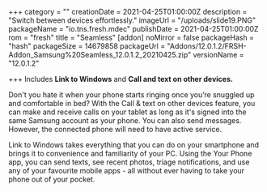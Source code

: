 +++
category = ""
creationDate = 2021-04-25T01:00:00Z
description = "Switch between devices effortlessly."
imageUrl = "/uploads/slide19.PNG"
packageName = "io.tns.fresh.mdec"
publishDate = 2021-04-25T01:00:00Z
rom = "fresh"
title = "Seamless"
[addon]
noMirror = false
packageHash = "hash"
packageSize = 14679858
packageUrl = "Addons/12.0.1.2/FRSH-Addon_Samsung%20Seamless_12.0.1.2_20210425.zip"
versionName = "12.0.1.2"

+++
Includes **Link to Windows** and **Call and text on other devices.**

Don't you hate it when your phone starts ringing once you’re snuggled up and comfortable in bed? With the Call & text on other devices feature, you can make and receive calls on your tablet as long as it's signed into the same Samsung account as your phone. You can also send messages. However, the connected phone will need to have active service.

Link to Windows takes everything that you can do on your smartphone and brings it to convenience and familiarity of your PC. Using the Your Phone app, you can send texts, see recent photos, triage notifications, and use any of your favourite mobile apps - all without ever having to take your phone out of your pocket.